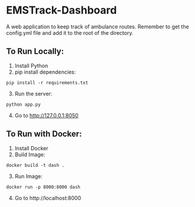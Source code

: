 # EMSTrack-Dashboard
A web application to keep track of ambulance routes. Remember to get the config.yml file and add it to the root of the directory.

## To Run Locally:
1. Install Python
2. pip install dependencies:
```
pip install -r requirements.txt
```
3. Run the server:
```
python app.py
```
4. Go to http://127.0.0.1:8050

## To Run with Docker:
1. Install Docker
2. Build Image:
```
docker build -t dash .
```
3. Run Image:
```
docker run -p 8000:8000 dash
```
4. Go to http://localhost:8000
